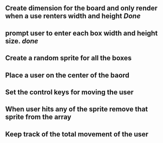 ## Create dimension for the board and only render when a use renters width and height  ***Done***
## prompt user to enter each box width and height size. ***done***
## Create a random sprite for all the boxes
## Place a user on the center of the baord
## Set the control keys for moving the user 
## When user hits any of the sprite remove that sprite from the array
## Keep track of the total movement of the user
